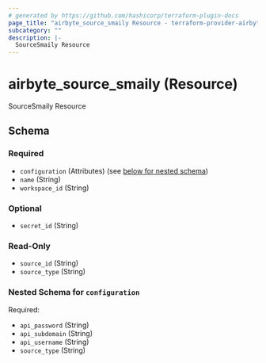 ```yaml
---
# generated by https://github.com/hashicorp/terraform-plugin-docs
page_title: "airbyte_source_smaily Resource - terraform-provider-airbyte"
subcategory: ""
description: |-
  SourceSmaily Resource
---
```


# airbyte_source_smaily (Resource)

SourceSmaily Resource



<!-- schema generated by tfplugindocs -->
## Schema

### Required

- `configuration` (Attributes) (see [below for nested schema](#nestedatt--configuration))
- `name` (String)
- `workspace_id` (String)

### Optional

- `secret_id` (String)

### Read-Only

- `source_id` (String)
- `source_type` (String)

<a id="nestedatt--configuration"></a>
### Nested Schema for `configuration`

Required:

- `api_password` (String)
- `api_subdomain` (String)
- `api_username` (String)
- `source_type` (String)


